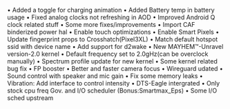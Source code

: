 • Added a toggle for charging animation
• Added Battery temp in battery usage
• Fixed analog clocks not refreshing in AOD
• Improved Android Q clock related stuff
• Some more fixes/improvements
• Import CAF binderized power hal
• Enable touch optimizations
• Enable Smart Pixels
• Update fingerprint props to Crosshatch(Pixel3XL)
• Match default hotspot ssid with device name
• Add support for d2wake
• New MAYHEM™-Unravel version-2.0 kernel
• Default frequency set to 2.0gHz(can be overclock manually)
• Spectrum profile update for new kernel
• Some kernel related bug fix
• FP booster
• Better and faster camera focus
• Wireguard udated
• Sound control with speaker and mic gain
• Fix some memory leaks
• Vibration: Add interface to control intensity
• DTS-Eagle intergrated
• Only stock cpu freq Gov. and I/O scheduler (Bonus:Smartmax_Eps)
• Some I/O sched upstream
